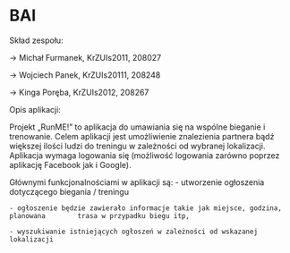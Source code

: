 # BAI
Skład zespołu:

-> Michał Furmanek, KrZUIs2011, 208027

-> Wojciech Panek, KrZUIs20111, 208248

-> Kinga Poręba, KrZUIs2012, 208267


Opis aplikacji:

Projekt „RunME!” to aplikacja do umawiania się na wspólne bieganie i trenowanie. 
Celem aplikacji jest umożliwienie znalezienia partnera bądź większej ilości ludzi do treningu w zależności od wybranej lokalizacji. 
Aplikacja wymaga logowania się (możliwość logowania zarówno poprzez aplikację Facebook jak i Google). 

Głównymi funkcjonalnościami w aplikacji są: 
	- utworzenie ogłoszenia dotyczącego biegania / treningu

	- ogłoszenie będzie zawierało informacje takie jak miejsce, godzina, planowana 	 	  trasa w przypadku biegu itp,

	- wyszukiwanie istniejących ogłoszeń w zależności od wskazanej lokalizacji